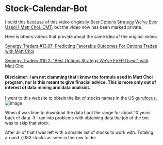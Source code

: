 # Stock-Calendar-Bot

I build this because of this video originally [Best Options Strategy We've Ever Used! | Matt Choi, CMT](https://www.youtube.com/watch?v=vHnQMTl5jkQ), but the video now has been marked private. 

Here is others videos that provide about the same idea of the original video:

[Synergy Traders #13.07: Predicting Favorable Outcomes For Options Trades with Matt Choi](https://www.youtube.com/watch?v=RAzuPtb2JUg)

[Synergy Traders #10.2: "Best Options Strategy We’ve EVER Used!" with Matt Choi](https://www.youtube.com/watch?v=lVIdj3P9Dfc)



#### Disclaimer: I am not clamming that I know the formula used in Matt Choi program, nor is this meant to give finacial advice. This is more only out of interest of data mining and data analisist.



I went to this website to obtain the list of stocks names in the US [gurufocus](https://www.gurufocus.com/stock_list.php).
![image](https://user-images.githubusercontent.com/21014768/129580026-f789fa8b-fcf2-4d5f-9b7a-5a4421b478b8.png)

When it was time to download the data I put the range for about 10 years back of data.
If I ran into problems with obtaining data the job of the bot was to skip that stock.

After all of that I was left with a smaller list of stocks to work with.
Totaling around 7,083 stocks as seen in the raw folder 
